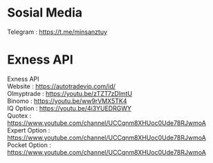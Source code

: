 # Sosial Media
Telegram : https://t.me/minsanztuy

# Exness API
Exness API  
Website    : https://autotradevip.com/id/  
Olmyptrade : https://youtu.be/zTZT7zDlmtU  
Binomo     : https://youtu.be/ww9rVMX5TK4  
IQ Option  : https://youtu.be/4i3YUEDRGWY  
Quotex     : https://www.youtube.com/channel/UCCqnm8XHUoc0Ude78RJwmoA  
Expert Option     : https://www.youtube.com/channel/UCCqnm8XHUoc0Ude78RJwmoA
Pocket Option     : https://www.youtube.com/channel/UCCqnm8XHUoc0Ude78RJwmoA
